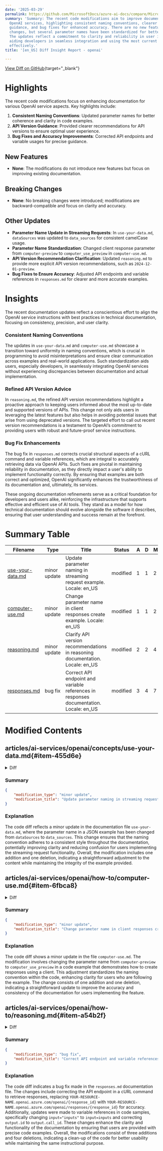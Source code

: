 ```yaml
---
date: '2025-03-29'
permalink: https://github.com/MicrosoftDocs/azure-ai-docs/compare/MicrosoftDocs:86d029a...MicrosoftDocs:50a8092
summary: 'Summary: The recent code modifications aim to improve documentation for
  OpenAI services, highlighting consistent naming conventions, clearer API version
  guidance, and bug fixes for enhanced accuracy. There are no new features or breaking
  changes, but several parameter names have been standardized for better coherence.
  The updates reflect a commitment to clarity and reliability in user instructions,
  aiding developers in seamless integration and using the most current API versions
  effectively.'
title: '[en_US] Diff Insight Report - openai'

---
```


[View Diff on GitHub](https://github.com/MicrosoftDocs/azure-ai-docs/compare/MicrosoftDocs:86d029a...MicrosoftDocs:50a8092){target="_blank"}

# Highlights

The recent code modifications focus on enhancing documentation for various OpenAI service aspects. Key highlights include:

1. **Consistent Naming Conventions**: Updated parameter names for better coherence and clarity in code examples.
2. **API Version Guidance**: Provided clearer recommendations for API versions to ensure optimal user experience.
3. **Bug Fixes and Accuracy Improvements**: Corrected API endpoints and variable usages for precise guidance.

## New Features

- **None**: The modifications do not introduce new features but focus on improving existing documentation.

## Breaking Changes

- **None**: No breaking changes were introduced; modifications are backward-compatible and focus on clarity and accuracy.

## Other Updates

- **Parameter Name Update in Streaming Requests**: In `use-your-data.md`, `dataSources` was updated to `data_sources` for consistent camelCase usage.
- **Parameter Name Standardization**: Changed client response parameter from `computer-preview` to `computer_use_preview` in `computer-use.md`.
- **API Version Recommendation Clarification**: Updated `reasoning.md` to provide more explicit API version recommendations, such as `2024-12-01-preview`.
- **Bug Fixes to Ensure Accuracy**: Adjusted API endpoints and variable references in `responses.md` for clearer and more accurate examples.

# Insights

The recent documentation updates reflect a conscientious effort to align the OpenAI service instructions with best practices in technical documentation, focusing on consistency, precision, and user clarity.

### Consistent Naming Conventions

The updates in `use-your-data.md` and `computer-use.md` showcase a transition toward uniformity in naming conventions, which is crucial in programming to avoid misinterpretations and ensure clear communication across examples and real-world applications. Such standardization aids users, especially developers, in seamlessly integrating OpenAI services without experiencing discrepancies between documentation and actual implementation.

### Refined API Version Advice

In `reasoning.md`, the refined API version recommendations highlight a proactive approach to keeping users informed about the most up-to-date and supported versions of APIs. This change not only aids users in leveraging the latest features but also helps in avoiding potential issues that arise from using deprecated versions. The targeted effort to call out recent version recommendations is a testament to OpenAI’s commitment to providing users with robust and future-proof service instructions.

### Bug Fix Enhancements

The bug fix in `responses.md` corrects crucial structural aspects of a cURL command and variable references, which are integral to accurately retrieving data via OpenAI APIs. Such fixes are pivotal in maintaining reliability in documentation, as they directly impact a user's ability to implement functionality correctly. By ensuring that examples are both correct and optimized, OpenAI significantly enhances the trustworthiness of its documentation and, ultimately, its services.

These ongoing documentation refinements serve as a critical foundation for developers and users alike, reinforcing the infrastructure that supports effective and efficient use of AI tools. They stand as a model for how technical documentation should evolve alongside the software it describes, ensuring that user understanding and success remain at the forefront.

# Summary Table
|  Filename  | Type |    Title    | Status | A  | D  | M  |
|------------|------|-------------|--------|----|----|----|
| [use-your-data.md](#item-455d6e) | minor update | Update parameter naming in streaming request example. Locale: en_US | modified | 1 | 1 | 2 | 
| [computer-use.md](#item-6fbca8) | minor update | Change parameter name in client responses create example. Locale: en_US | modified | 1 | 1 | 2 | 
| [reasoning.md](#item-a54b2f) | minor update | Clarify API version recommendations in reasoning documentation. Locale: en_US | modified | 2 | 2 | 4 | 
| [responses.md](#item-b9757d) | bug fix | Correct API endpoint and variable references in responses documentation. Locale: en_US | modified | 3 | 4 | 7 | 


# Modified Contents
## articles/ai-services/openai/concepts/use-your-data.md{#item-455d6e}

<details>
<summary>Diff</summary>
````diff
@@ -562,7 +562,7 @@ You can send a streaming request using the `stream` parameter, allowing data to
 ```json
 {
     "stream": true,
-    "dataSources": [
+    "data_sources": [
         {
             "type": "AzureCognitiveSearch",
             "parameters": {
````
</details>

### Summary

```json
{
    "modification_type": "minor update",
    "modification_title": "Update parameter naming in streaming request example. Locale: en_US"
}
```

### Explanation
The code diff reflects a minor update in the documentation file `use-your-data.md`, where the parameter name in a JSON example has been changed from `dataSources` to `data_sources`. This change ensures that the naming convention adheres to a consistent style throughout the documentation, potentially improving clarity and reducing confusion for users implementing the streaming request functionality. Overall, the modification includes one addition and one deletion, indicating a straightforward adjustment to the content while maintaining the integrity of the example provided.

## articles/ai-services/openai/how-to/computer-use.md{#item-6fbca8}

<details>
<summary>Diff</summary>
````diff
@@ -220,7 +220,7 @@ response_2 = client.responses.create(
     model="computer-use-preview",
     previous_response_id=response.id,
     tools=[{
-        "type": "computer-preview",
+        "type": "computer_use_preview",
         "display_width": 1024,
         "display_height": 768,
         "environment": "browser" # other possible values: "mac", "windows", "ubuntu"
````
</details>

### Summary

```json
{
    "modification_type": "minor update",
    "modification_title": "Change parameter name in client responses create example. Locale: en_US"
}
```

### Explanation
The code diff shows a minor update in the file `computer-use.md`. The modification involves changing the parameter name from `computer-preview` to `computer_use_preview` in a code example that demonstrates how to create responses using a client. This adjustment standardizes the naming convention within the code, enhancing clarity for users who are following the example. The change consists of one addition and one deletion, indicating a straightforward update to improve the accuracy and consistency of the documentation for users implementing the feature.

## articles/ai-services/openai/how-to/reasoning.md{#item-a54b2f}

<details>
<summary>Diff</summary>
````diff
@@ -37,7 +37,7 @@ Azure OpenAI `o-series` models are designed to tackle reasoning and problem-solv
 
 | **Feature**     | **o3-mini**, **2025-01-31**  |**o1**, **2024-12-17**   | **o1-preview**, **2024-09-12**   | **o1-mini**, **2024-09-12**   |
 |:-------------------|:--------------------------:|:--------------------------:|:-------------------------------:|:---:|
-| **API Version**    | `2024-12-01-preview` <br> `2025-01-01-preview`   | `2024-12-01-preview` <br> `2025-01-01-preview` | `2024-09-01-preview`  <br> `2024-10-01-preview` <br> `2024-12-01-preview`    | `2024-09-01-preview`  <br> `2024-10-01-preview` <br> `2024-12-01-preview`    |
+| **API Version**    | `2024-12-01-preview` or later <br> `2025-03-01-preview` (Recommended)   | `2024-12-01-preview` or later <br> `2025-03-01-preview` (Recommended) | `2024-09-01-preview` or later <br> `2025-03-01-preview` (Recommended)    | `2024-09-01-preview` or later <br> `2025-03-01-preview` (Recommended)    |
 | **[Developer Messages](#developer-messages)** | ✅ | ✅ | - | - |
 | **[Structured Outputs](./structured-outputs.md)** | ✅ | ✅ | - | - |
 | **[Context Window](../concepts/models.md#o-series-models)** | Input: 200,000 <br> Output: 100,000 | Input: 200,000 <br> Output: 100,000 | Input: 128,000  <br> Output: 32,768 | Input: 128,000  <br> Output: 65,536 |
@@ -320,4 +320,4 @@ To improve the performance of `Formatting re-enabled` you can further augment th
 - `Formatting re-enabled - please enclose code blocks with appropriate markdown tags.`
 - `Formatting re-enabled - code output should be wrapped in markdown.`
 
-Depending on your expected output you may need to customize your initial developer message further to target your specific use case.
\ No newline at end of file
+Depending on your expected output you may need to customize your initial developer message further to target your specific use case.
````
</details>

### Summary

```json
{
    "modification_type": "minor update",
    "modification_title": "Clarify API version recommendations in reasoning documentation. Locale: en_US"
}
```

### Explanation
The code diff indicates a minor update made to the `reasoning.md` documentation file. The modification primarily clarifies the API version recommendations for various Azure OpenAI models. Specifically, the text has been updated to indicate that versions such as `2024-12-01-preview` or later, and `2025-03-01-preview` are recommended, instead of simply listing the earlier versions. This change aims to provide clearer guidance for users selecting API versions to ensure they are accessing the most appropriate and supported versions. The diff shows two additions and two deletions, indicating that the modifications enhance the precision and usability of the information presented without altering the overall structure of the document.

## articles/ai-services/openai/how-to/responses.md{#item-b9757d}

<details>
<summary>Diff</summary>
````diff
@@ -245,7 +245,7 @@ response = client.responses.retrieve("resp_67cb61fa3a448190bcf2c42d96f0d1a8")
 ### Microsoft Entra ID
 
 ```bash
-curl -X GET "https://YOUR-RESOURCE-NAME.openai.azure.com/openai/{response_id}?api-version=2025-03-01-preview" \
+curl -X GET "https://YOUR-RESOURCE-NAME.openai.azure.com/openai/responses/{response_id}?api-version=2025-03-01-preview" \
   -H "Content-Type: application/json" \
   -H "Authorization: Bearer $AZURE_OPENAI_AUTH_TOKEN" 
 ```
@@ -441,7 +441,7 @@ inputs = [{"type": "message", "role": "user", "content": "Define and explain the
   
 response = client.responses.create(  
     model="gpt-4o",  # replace with your model deployment name  
-    input="inputs"  
+    input=inputs  
 )  
   
 inputs += response.output
@@ -451,7 +451,6 @@ inputs.append({"role": "user", "type": "message", "content": "Explain this at a
 
 second_response = client.responses.create(  
     model="gpt-4o",  
-    previous_response_id=response.id,  
     input=inputs
 )  
       
@@ -507,7 +506,7 @@ for output in response.output:
                 input.append(  
                     {  
                         "type": "function_call_output",  
-                        "call_id": output.id,  
+                        "call_id": output.call_id,  
                         "output": '{"temperature": "70 degrees"}',  
                     }  
                 )  
````
</details>

### Summary

```json
{
    "modification_type": "bug fix",
    "modification_title": "Correct API endpoint and variable references in responses documentation. Locale: en_US"
}
```

### Explanation
The code diff indicates a bug fix made in the `responses.md` documentation file. The changes include correcting the API endpoint in a cURL command to retrieve responses, replacing `YOUR-RESOURCE-NAME.openai.azure.com/openai/{response_id}` with `YOUR-RESOURCE-NAME.openai.azure.com/openai/responses/{response_id}` for accuracy. Additionally, updates were made to variable references in code samples, specifically changing `input="inputs"` to `input=inputs` and correcting `output.id` to `output.call_id`. These changes enhance the clarity and functionality of the documentation by ensuring that users are provided with precise code examples. Overall, the modifications consist of three additions and four deletions, indicating a clean-up of the code for better usability while maintaining the same instructional purpose.


